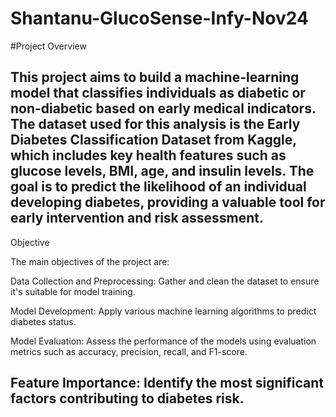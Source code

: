 # Shantanu-GlucoSense-Infy-Nov24

#Project Overview

This project aims to build a machine-learning model that classifies individuals as diabetic or non-diabetic based on early medical indicators. The dataset used for this analysis is the Early Diabetes Classification Dataset from Kaggle, which includes key health features such as glucose levels, BMI, age, and insulin levels. The goal is to predict the likelihood of an individual developing diabetes, providing a valuable tool for early intervention and risk assessment.
---

Objective

The main objectives of the project are:

Data Collection and Preprocessing: Gather and clean the dataset to ensure it's suitable for model training.

Model Development: Apply various machine learning algorithms to predict diabetes status.

Model Evaluation: Assess the performance of the models using evaluation metrics such as accuracy, precision, recall, and F1-score.

Feature Importance: Identify the most significant factors contributing to diabetes risk.
---
